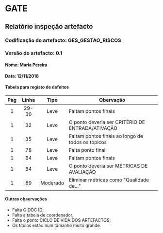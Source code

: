 # GATE
## Relatório inspeção artefacto
### Codificação do artefacto: GES_GESTAO_RISCOS
### Versão do artefacto: 0.1
#### Nome: Maria Pereira
#### Data: 12/11/2018


#### Tabela para registo de defeitos
|Pag|Linha|Tipo|Obervação
|:---:|:---:|:---:|---
|1|29-30|Leve|Faltam pontos finais
|1|32|Leve|O ponto deveria ser CRITÉRIO DE ENTRADA/ATIVAÇÃO
|1|35|Leve|Faltam pontos finais ao longo de todos os tópicos
|1|78|Leve|Falta ponto final
|1|84|Leve|Faltam pontos finais
|1|84|Leve|O ponto deveria ser MÉTRICAS DE AVALIAÇÃO
|1|89|Moderado|Eliminar métricas como "Qualidade de..."


#### Outras observações
* Falta O DOC ID;
* Falta a tabela de coordenador;
* Falta o ponto CICLO DE VIDA DOS ARTEFACTOS;
* Os títulos estão num tamanho muito grande.